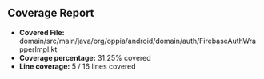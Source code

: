 ## Coverage Report

- **Covered File:** domain/src/main/java/org/oppia/android/domain/auth/FirebaseAuthWrapperImpl.kt
- **Coverage percentage:** 31.25% covered
- **Line coverage:** 5 / 16 lines covered